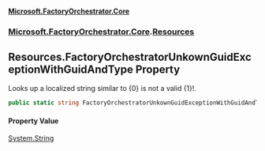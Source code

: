 #### [Microsoft.FactoryOrchestrator.Core](./Microsoft-FactoryOrchestrator-Core.md 'Microsoft.FactoryOrchestrator.Core')
### [Microsoft.FactoryOrchestrator.Core](./Microsoft-FactoryOrchestrator-Core.md 'Microsoft.FactoryOrchestrator.Core').[Resources](./Microsoft-FactoryOrchestrator-Core-Resources.md 'Microsoft.FactoryOrchestrator.Core.Resources')
## Resources.FactoryOrchestratorUnkownGuidExceptionWithGuidAndType Property
Looks up a localized string similar to {0} is not a valid {1}!.  
```csharp
public static string FactoryOrchestratorUnkownGuidExceptionWithGuidAndType { get; }
```
#### Property Value
[System.String](https://docs.microsoft.com/en-us/dotnet/api/System.String 'System.String')  
